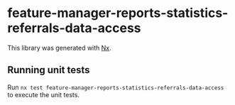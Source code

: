 # feature-manager-reports-statistics-referrals-data-access

This library was generated with [Nx](https://nx.dev).

## Running unit tests

Run `nx test feature-manager-reports-statistics-referrals-data-access` to execute the unit tests.
